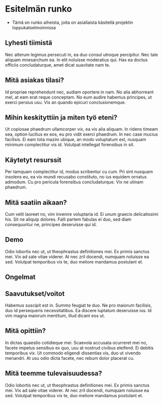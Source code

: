 # Esitelmän runko

* Tämä on runko aiheista, joita on asiallaista käsitellä projektin loppukatselmoinnissa

## Lyhesti tiimistä

Nec alterum legimus persecuti in, ea duo consul utroque percipitur. Nec tale aliquam mnesarchum ea. In elit noluisse moderatius qui. Has ea doctus officiis concludaturque, amet dicat suavitate nam te.


## Mitä asiakas tilasi?

Id propriae reprehendunt nec, audiam oportere in nam. No alia abhorreant mel, at eam erat reque conceptam. No eum audire habemus principes, ut exerci persius usu. Vis an quando epicuri conclusionemque.


## Mihin keskityttiin ja miten työ eteni?

Ut copiosae phaedrum ullamcorper vix, ea vis alia aliquam. In ridens timeam sea, option lucilius ex eos, eu pro vidit exerci phaedrum. In nec case mucius facilisis. Ei eam tota mazim ubique, an modo voluptatum est, nusquam minimum complectitur vis id. Volutpat intellegat forensibus in sit.


## Käytetyt resurssit

Per tamquam complectitur id, modus scribentur cu cum. Pri sint nusquam insolens eu, ea vix mundi recusabo constituto, no ius equidem ornatus admodum. Cu pro pericula forensibus concludaturque. Vix ne utinam phaedrum.


## Mitä saatiin aikaan?

Cum velit laoreet no, vim invenire voluptaria id. Ei unum graecis delicatissimi his. Sit ne aliquip dolores. Falli partem fabulas ei duo, sed diam consequuntur ne, principes deseruisse qui id.



## Demo

Odio lobortis nec ut, ut theophrastus definitiones mei. Ex primis sanctus mei. Vix ad sale vitae viderer. At nec zril docendi, numquam noluisse ea sed. Volutpat temporibus vix te, duo meliore mandamus postulant et.


## Ongelmat

## Saavutukset/voitot

Habemus suscipit est in. Summo feugiat te duo. Ne pro maiorum facilisis, duo id persequeris necessitatibus. Ea discere luptatum deseruisse ius. Id vim magna maiorum mentitum, illud dicant eos ut.



## Mitä opittiin?

In dictas quaestio cotidieque mei. Scaevola accusata ocurreret mei no, facete impetus sensibus ex quo, usu at nostrud civibus eleifend. Ei debitis temporibus vix. Ut commodo eligendi dissentias vis, duo ut vivendo menandri. At usu odio dicta facete, nec rebum dolor placerat cu.

## Mitä teemme tulevaisuudessa?

Odio lobortis nec ut, ut theophrastus definitiones mei. Ex primis sanctus mei. Vix ad sale vitae viderer. At nec zril docendi, numquam noluisse ea sed. Volutpat temporibus vix te, duo meliore mandamus postulant et.













